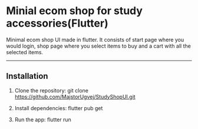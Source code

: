 # Minial ecom shop for study accessories(Flutter)

Minimal ecom shop UI made in flutter. It consists of start page where you would login, shop page where you select items to buy and a cart with all the selected items.

---

## Installation

1. Clone the repository: git clone https://github.com/MajstorUgvej/StudyShopUI.git

2. Install dependencies: flutter pub get

3. Run the app: flutter run
